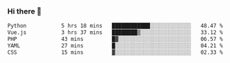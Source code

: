 ### Hi there 👋

<!--START_SECTION:waka-->

```txt
Python           5 hrs 18 mins   ████████████░░░░░░░░░░░░░   48.47 %
Vue.js           3 hrs 37 mins   ████████▒░░░░░░░░░░░░░░░░   33.12 %
PHP              43 mins         █▓░░░░░░░░░░░░░░░░░░░░░░░   06.57 %
YAML             27 mins         █░░░░░░░░░░░░░░░░░░░░░░░░   04.21 %
CSS              15 mins         ▓░░░░░░░░░░░░░░░░░░░░░░░░   02.33 %
```

<!--END_SECTION:waka-->

<!--
**Jonas-VanHaeken/Jonas-VanHaeken** is a ✨ _special_ ✨ repository because its `README.md` (this file) appears on your GitHub profile.

Here are some ideas to get you started:

- 🔭 I’m currently working on ...
- 🌱 I’m currently learning ...
- 👯 I’m looking to collaborate on ...
- 🤔 I’m looking for help with ...
- 💬 Ask me about ...
- 📫 How to reach me: ...
- 😄 Pronouns: ...
- ⚡ Fun fact: ...
-->
